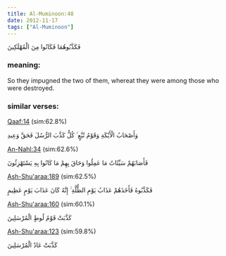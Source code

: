 ```yaml
---
title: Al-Muminoon:48
date: 2012-11-17
tags: ["Al-Muminoon"]
---
```

فَكَذَّبُوهُمَا فَكَانُوا مِنَ الْمُهْلَكِينَ
### meaning: 
So they impugned the two of them, whereat they were among those who were destroyed.
### similar verses: 

[Qaaf:14](/50/14) (sim:62.8%)

وَأَصْحَابُ الْأَيْكَةِ وَقَوْمُ تُبَّعٍ ۚ كُلٌّ كَذَّبَ الرُّسُلَ فَحَقَّ وَعِيدِ

[An-Nahl:34](/16/34) (sim:62.6%)

فَأَصَابَهُمْ سَيِّئَاتُ مَا عَمِلُوا وَحَاقَ بِهِمْ مَا كَانُوا بِهِ يَسْتَهْزِئُونَ

[Ash-Shu'araa:189](/26/189) (sim:62.5%)

فَكَذَّبُوهُ فَأَخَذَهُمْ عَذَابُ يَوْمِ الظُّلَّةِ ۚ إِنَّهُ كَانَ عَذَابَ يَوْمٍ عَظِيمٍ

[Ash-Shu'araa:160](/26/160) (sim:60.1%)

كَذَّبَتْ قَوْمُ لُوطٍ الْمُرْسَلِينَ

[Ash-Shu'araa:123](/26/123) (sim:59.8%)

كَذَّبَتْ عَادٌ الْمُرْسَلِينَ
